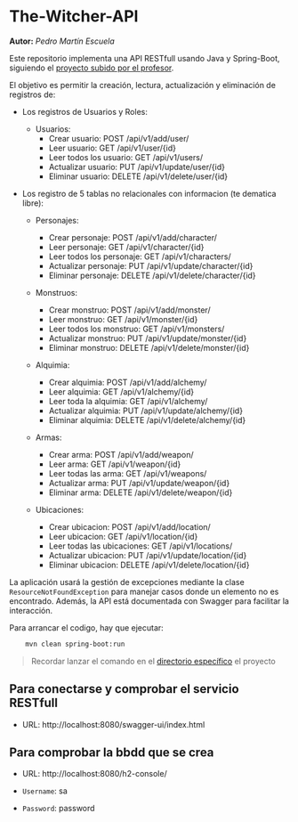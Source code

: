 # The-Witcher-API

__Autor:__ _Pedro Martín Escuela_

Este repositorio implementa una API RESTfull usando Java y Spring-Boot, siguiendo el [proyecto subido por el profesor](./monstruo).

El objetivo es permitir la creación, lectura, actualización y eliminación de registros de:

- Los registros de Usuarios y Roles:

    - Usuarios:
        - Crear usuario: POST /api/v1/add/user/
        - Leer usuario: GET /api/v1/user/{id}
        - Leer todos los usuario: GET /api/v1/users/
        - Actualizar usuario: PUT /api/v1/update/user/{id}
        - Eliminar usuario: DELETE /api/v1/delete/user/{id}

- Los registro de 5 tablas no relacionales con informacion (te dematica libre):

    - Personajes:

        - Crear personaje: POST /api/v1/add/character/
        - Leer personaje: GET /api/v1/character/{id}
        - Leer todos los personaje: GET /api/v1/characters/
        - Actualizar personaje: PUT /api/v1/update/character/{id}
        - Eliminar personaje: DELETE /api/v1/delete/character/{id}

    - Monstruos:

        - Crear monstruo: POST /api/v1/add/monster/
        - Leer monstruo: GET /api/v1/monster/{id}
        - Leer todos los monstruo: GET /api/v1/monsters/
        - Actualizar monstruo: PUT /api/v1/update/monster/{id}
        - Eliminar monstruo: DELETE /api/v1/delete/monster/{id}

    - Alquimia:

        - Crear alquimia: POST /api/v1/add/alchemy/
        - Leer alquimia: GET /api/v1/alchemy/{id}
        - Leer toda la alquimia: GET /api/v1/alchemy/
        - Actualizar alquimia: PUT /api/v1/update/alchemy/{id}
        - Eliminar alquimia: DELETE /api/v1/delete/alchemy/{id}

    - Armas:

        - Crear arma: POST /api/v1/add/weapon/
        - Leer arma: GET /api/v1/weapon/{id}
        - Leer todas las arma: GET /api/v1/weapons/
        - Actualizar arma: PUT /api/v1/update/weapon/{id}
        - Eliminar arma: DELETE /api/v1/delete/weapon/{id}

    - Ubicaciones:

        - Crear ubicacion: POST /api/v1/add/location/
        - Leer ubicacion: GET /api/v1/location/{id}
        - Leer todas las ubicaciones: GET /api/v1/locations/
        - Actualizar ubicacion: PUT /api/v1/update/location/{id}
        - Eliminar ubicacion: DELETE /api/v1/delete/location/{id}


La aplicación usará la gestión de excepciones mediante la clase `ResourceNotFoundException` para manejar casos donde un elemento no es encontrado. Además, la API está documentada con Swagger para facilitar la interacción.

Para arrancar el codigo, hay que ejecutar:

```bash
    mvn clean spring-boot:run
```

> Recordar lanzar el comando en el [directorio específico](./spring-boot-persistence-h2-main/) el proyecto


## Para conectarse y comprobar el servicio RESTfull

- URL: http://localhost:8080/swagger-ui/index.html

## Para comprobar la bbdd que se crea

- URL: http://localhost:8080/h2-console/

- `Username`: sa
- `Password`: password 
